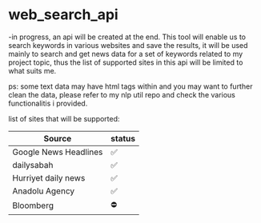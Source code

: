 # web_search_api


-in progress, an api will be created at the end.
This tool will enable us to search keywords in various websites and save the results, it will be used mainly to search and get news data for a set of keywords related to my project topic, thus the list of supported sites in this api will be limited to what suits me.

ps: some text data may have html tags within and you may want to further clean the data, please refer to my nlp util repo and check the various functionalitis i provided. 

list of sites that will be supported:


Source | status
-------|-------
Google News Headlines | :white_check_mark:
dailysabah | :white_check_mark:
Hurriyet daily news |  :white_check_mark:
Anadolu Agency |  :white_check_mark:
Bloomberg | :no_entry:



